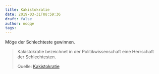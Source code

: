 ```yaml
---
title: Kakistokratie
date: 2019-03-31T08:59:36
draft: false
author: noqqe
tags:
---
```


Möge der Schlechteste gewinnen.

> Kakistokratie bezeichnet in der Politikwissenschaft eine Herrschaft der
> Schlechtesten.
>
> Quelle: [Kakistokratie](https://de.wikipedia.org/wiki/Kakistokratie)